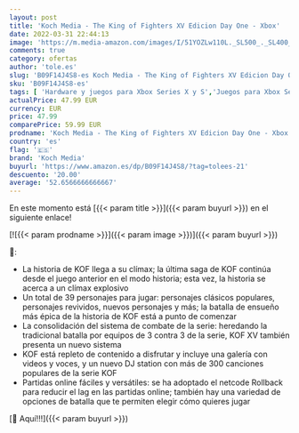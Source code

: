 ```yaml
---
layout: post
title: 'Koch Media - The King of Fighters XV Edicion Day One - Xbox'
date: 2022-03-31 22:44:13
image: 'https://m.media-amazon.com/images/I/51YOZLw110L._SL500_._SL400_.jpg'
comments: true
category: ofertas
author: 'tole.es'
slug: 'B09F14J4S8-es Koch Media - The King of Fighters XV Edicion Day One - Xbox'
sku: 'B09F14J4S8-es'
tags: [ 'Hardware y juegos para Xbox Series X y S','Juegos para Xbox Series X y S','Videojuegos','koch media','xbox', ]
actualPrice: 47.99 EUR
currency: EUR
price: 47.99
comparePrice: 59.99 EUR
prodname: 'Koch Media - The King of Fighters XV Edicion Day One - Xbox'
country: 'es'
flag: '🇪🇸'
brand: 'Koch Media'
buyurl: 'https://www.amazon.es/dp/B09F14J4S8/?tag=tolees-21'
descuento: '20.00'
average: '52.6566666666667'
---
```


En este momento está [{{< param title >}}]({{< param buyurl >}}) en el siguiente enlace!

[![{{< param prodname >}}]({{< param image >}})]({{< param buyurl >}})

🔎:

- La historia de KOF llega a su clímax; la última saga de KOF continúa desde el juego anterior en el modo historia; esta vez, la historia se acerca a un clímax explosivo
- Un total de 39 personajes para jugar: personajes clásicos populares, personajes revividos, nuevos personajes y más; la batalla de ensueño más épica de la historia de KOF está a punto de comenzar
- La consolidación del sistema de combate de la serie: heredando la tradicional batalla por equipos de 3 contra 3 de la serie, KOF XV también presenta un nuevo sistema
- KOF está repleto de contenido a disfrutar y incluye una galería con videos y voces, y un nuevo DJ station con más de 300 canciones populares de la serie KOF
- Partidas online fáciles y versátiles: se ha adoptado el netcode Rollback para reducir el lag en las partidas online; también hay una variedad de opciones de batalla que te permiten elegir cómo quieres jugar

[🛒 Aquí!!!]({{< param buyurl >}})
